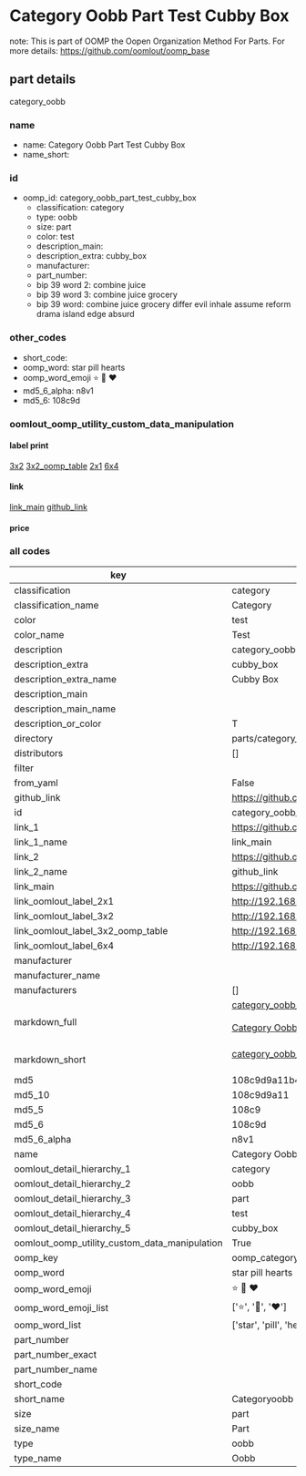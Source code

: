 # Category Oobb Part Test Cubby Box  

note: This is part of OOMP the Oopen Organization Method For Parts. For more details: https://github.com/oomlout/oomp_base

##  part details



category_oobb

### name
* name: Category Oobb Part Test Cubby Box
* name_short: 
### id
* oomp_id: category_oobb_part_test_cubby_box
  * classification: category
  * type: oobb
  * size: part
  * color: test
  * description_main: 
  * description_extra: cubby_box
  * manufacturer: 
  * part_number: 
  * bip 39 word 2: combine juice
  * bip 39 word 3: combine juice grocery
  * bip 39 word: combine juice grocery differ evil inhale assume reform drama island edge absurd

### other_codes
* short_code: 
* oomp_word: star pill hearts
* oomp_word_emoji :star: :pill: :hearts:
* md5_6_alpha: n8v1
* md5_6: 108c9d






### oomlout_oomp_utility_custom_data_manipulation
#### label print
[3x2](http://192.168.1.245:1112/?label=oomp%20n8v1)
[3x2_oomp_table](http://192.168.1.107:1112/?label=oomp%20n8v1)
[2x1](http://192.168.1.242:1112/?label=oomp%20n8v1)
[6x4](http://192.168.1.55:1112/?label=oomp%20n8v1)    

#### link

[link_main](https://github.com/oomlout/oomlout_oomp_current_version_messy/tree/main/parts/category_oobb_part_test_cubby_box) [github_link](https://github.com/oomlout/oomlout_oomp_part_src/tree/main/parts/category_oobb_part_test_cubby_box)                             

#### price







### all codes 
| key | value |  
| --- | --- |  
| classification | category |  
| classification_name | Category |  
| color | test |  
| color_name | Test |  
| description | category_oobb |  
| description_extra | cubby_box |  
| description_extra_name | Cubby Box |  
| description_main |  |  
| description_main_name |  |  
| description_or_color | T  |  
| directory | parts/category_oobb_part_test_cubby_box |  
| distributors | [] |  
| filter |  |  
| from_yaml | False |  
| github_link | https://github.com/oomlout/oomlout_oomp_part_src/tree/main/parts/category_oobb_part_test_cubby_box |  
| id | category_oobb_part_test_cubby_box |  
| link_1 | https://github.com/oomlout/oomlout_oomp_current_version_messy/tree/main/parts/category_oobb_part_test_cubby_box |  
| link_1_name | link_main |  
| link_2 | https://github.com/oomlout/oomlout_oomp_part_src/tree/main/parts/category_oobb_part_test_cubby_box |  
| link_2_name | github_link |  
| link_main | https://github.com/oomlout/oomlout_oomp_current_version_messy/tree/main/parts/category_oobb_part_test_cubby_box |  
| link_oomlout_label_2x1 | http://192.168.1.242:1112/?label=oomp%20n8v1 |  
| link_oomlout_label_3x2 | http://192.168.1.245:1112/?label=oomp%20n8v1 |  
| link_oomlout_label_3x2_oomp_table | http://192.168.1.107:1112/?label=oomp%20n8v1 |  
| link_oomlout_label_6x4 | http://192.168.1.55:1112/?label=oomp%20n8v1 |  
| manufacturer |  |  
| manufacturer_name |  |  
| manufacturers | [] |  
| markdown_full | [category_oobb_part_test_cubby_box](https://github.com/oomlout/oomlout_oomp_current_version_messy/tree/main/parts/category_oobb_part_test_cubby_box)<br>[](https://github.com/oomlout/oomlout_oomp_current_version_messy/tree/main/parts/category_oobb_part_test_cubby_box)<br>[Category Oobb Part Test Cubby Box](https://github.com/oomlout/oomlout_oomp_current_version_messy/tree/main/parts/category_oobb_part_test_cubby_box)<br><br> |  
| markdown_short | [category_oobb_part_test_cubby_box](https://github.com/oomlout/oomlout_oomp_current_version_messy/tree/main/parts/category_oobb_part_test_cubby_box)<br><br> |  
| md5 | 108c9d9a11b441bdcea6f3dccd9e316f |  
| md5_10 | 108c9d9a11 |  
| md5_5 | 108c9 |  
| md5_6 | 108c9d |  
| md5_6_alpha | n8v1 |  
| name | Category Oobb Part Test Cubby Box |  
| oomlout_detail_hierarchy_1 | category |  
| oomlout_detail_hierarchy_2 | oobb |  
| oomlout_detail_hierarchy_3 | part |  
| oomlout_detail_hierarchy_4 | test |  
| oomlout_detail_hierarchy_5 | cubby_box |  
| oomlout_oomp_utility_custom_data_manipulation | True |  
| oomp_key | oomp_category_oobb_part_test_cubby_box |  
| oomp_word | star pill hearts |  
| oomp_word_emoji | :star: :pill: :hearts: |  
| oomp_word_emoji_list | [':star:', ':pill:', ':hearts:'] |  
| oomp_word_list | ['star', 'pill', 'hearts'] |  
| part_number |  |  
| part_number_exact |  |  
| part_number_name |  |  
| short_code |  |  
| short_name | Categoryoobb |  
| size | part |  
| size_name | Part |  
| type | oobb |  
| type_name | Oobb |  
